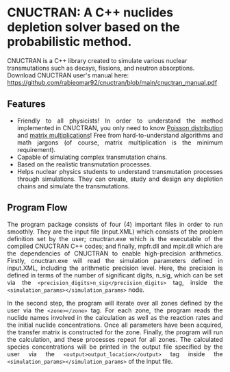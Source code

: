 # CNUCTRAN: A C++ nuclides depletion solver based on the probabilistic method.


CNUCTRAN is a C++ library created to simulate various nuclear transmutations such as decays, fissions, and neutron absorptions. Download CNUCTRAN user's manual here: https://github.com/rabieomar92/cnuctran/blob/main/cnuctran_manual.pdf

## Features
<div align="justify">

- Friendly to all physicists! In order to understand the method implemented in CNUCTRAN, you only need to know <a href="https://en.wikipedia.org/wiki/Poisson_distribution" target=_blank>Poisson distribution</a> and <a href="https://en.wikipedia.org/wiki/Matrix_multiplication" target=_blank>matrix multiplications</a>! Free from hard-to-understand algorithms and math jargons (of course, matrix multiplication is the minimum requirement).
- Capable of simulating complex transmutation chains.
- Based on the realistic transmutation processes.
- Helps nuclear physics students to understand transmutation processes through simulations. They can create, study and design any depletion chains and simulate the transmutations.

## Program Flow
The program package consists of four (4) important files in order to run smoothly. They are the input file (input.XML) which consists of the problem definition set by the user; cnuctran.exe which is the executable of the compiled CNUCTRAN C++ codes; and finally, mpfr.dll and mpir.dll which are the dependencies of CNUCTRAN to enable high-precision arithmetics. Firstly, cnuctran.exe will read the simulation parameters defined in input.XML, including the arithmetic precision level. Here, the precision is defined in terms of the number of significant digits, n_sig, which can be set via the ```<precision_digits>n_sig</precision_digits>``` tag, inside the  ```<simulation_params></simulation_params>``` node. 

In the second step, the program will iterate over all zones defined by the user via the ```<zone></zone>``` tag. For each zone, the program reads the nuclide names involved in the calculation as well as the reaction rates and the initial nuclide concentrations. Once all parameters have been acquired, the transfer matrix is constructed for the zone. Finally, the program will run the calculation, and these processes repeat for all zones. The calculated species concentrations will be printed in the output file specified by the user via the ```<output>output_location</output>``` tag inside the  ```<simulation_params></simulation_params>``` of the input file. 

